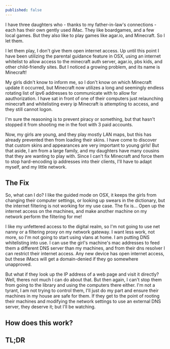 ```yaml
---
published: false
---
```

I have three daughters who - thanks to my father-in-law's connections - each has their own gently used iMac.  They like boardgames, and a few local games.  But they also like to play games like agar.io, and Minecraft.  So I let them.

I let them play, I don't give them open internet access.  Up until this point I have been utilizing the parental guidance feature in OSX, using an internet whitelist to allow access to the minecraft auth server, agar.io, pbs kids, and other child-friendly sites.  But I noticed a growing problem, and its name is Minecraft!

My girls didn't know to inform me, so I don't know on which Minecraft update it occurred, but Minecraft now utilizes a long and seemingly endless rotating list of ipv6 addresses to communicate with to allow for aauthorization.  I have sat in front of one of their computers just relaunching minecraft and whitelisting every ip Minecraft is attempting to access, and they still cannot logon.

I'm sure the reasoning is to prevent piracy or something, but that hasn't stopped it from shooting me in the foot with 3 paid accounts.

Now, my girls are young, and they play mostly LAN maps, but this has already prevented then from loading their skins.  I have come to discover that custom skins and appearances are very important to young girls!  But that aside, I am from a large family, and my daughters have many cousins that they are wanting to play with.  Since I can't fix Minecraft and force them to stop hard-encoding ip addresses into their clients, I'll have to adapt myself, and my little network.

## The Fix

So, what can I do?  I like the guided mode on OSX, it keeps the girls from changing their computer settings, or looking up swears in the dictionary, but the internet filtering is not working for my use case.  The fix is... Open up the internet access on the machines, and make another machine on my network perform the filtering for me!

I like my unfettered access to the digital realm, so I'm not going to use net nanny or a filtering proxy on my network gateway.  I want less work, not more, so I'm not going to start using vlans at home.  I am putting DNS whitelisting into use.  I can use the girl's machine's mac addresses to feed them a different DNS server than my machines, and from their dns resolver I can restrict their internet access.  Any new device has open internet access, but these iMacs will get a domain-denied if they go somewhere unapproved.

But what if they look up the IP address of a web page and visit it directly?  Well, theres not much I can do about that.  But then again, I can't stop them from going to the library and using the computers there either.  I'm not a tyrant, I am not trying to control them, I'll just do my part and ensure their machines in my house are safe for them.  If they get to the point of rooting their machines and modifying the network settings to use an external DNS server, they deserve it; but I'll be watching.


## How does this work?

## TL;DR

